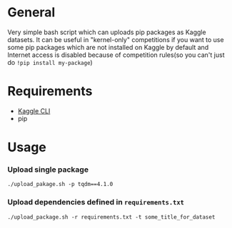 # General

Very simple bash script which can uploads pip packages as Kaggle datasets. It can be useful in "kernel-only" competitions if you want to use some pip packages which are not installed on Kaggle by default and Internet access is disabled because of competition rules(so you can't just do `!pip install my-package`)
# Requirements

- [Kaggle CLI](https://github.com/Kaggle/kaggle-api)
- pip

# Usage

### Upload single package

```./upload_pakage.sh -p tqdm==4.1.0```

### Upload dependencies defined in `requirements.txt`

```./upload_package.sh -r requirements.txt -t some_title_for_dataset```